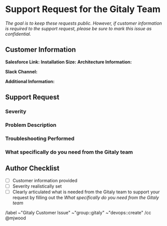 # Support Request for the Gitaly Team

<!--

The goal of this template is to create a consistent experience for customer support requests from the Gitaly Team. Due to the size of the team and ambitious amount of work we try to complete, it helps us tremendously to have a common issue format for requests that can be prioritized appropriately. It also helps keep a record of issues experienced that can benefit other teams in the future.

As we collaborate on resolution of this issue, the Gitaly team will attempt to utilize this as a single source of truth.

-->

_The goal is to keep these requests public. However, if customer information is required to the support request, please be sure to mark this issue as confidential._

## Customer Information

**Salesforce Link:**
**Installation Size:**
**Architecture Information:**
<!-- Please include cloud hosting provider if available, links to architecture documents, etc... -->
**Slack Channel:**
<!-- Please include the general slack channel, the slack channel for the incident, etc... -->
**Additional Information:**
<!-- Links to executive summary, customer calls, etc... Anything that helps provide context for the team -->

## Support Request

### Severity

<!-- Please be as realistic as possible here. We are sensitive to the fact that customers are frustrated when things aren't working, but realistically we cannot treat everything as a Severity 1 emergency.

For a good rule of thumb, please refer to the bug prioritization framework located in the handbook here: https://about.gitlab.com/handbook/engineering/quality/issue-triage/#severity
-->

### Problem Description

<!-- Please describe the problem in as much detail as possible. Feel free to include log outputs, screenshots, or anything else that could help the team understand what is happening. -->

### Troubleshooting Performed

<!-- Please include any initial troubleshooting performed by the customer support or professional services teams -->

### What specifically do you need from the Gitaly team

<!-- Please include specifics such as - architecture review, meeting attendance, product management involvement, etc... -->

## Author Checklist

- [ ] Customer information provided
- [ ] Severity realistically set
- [ ] Clearly articulated what is needed from the Gitaly team to support your request by filling out the _What specifically do you need from the Gitaly team_

/label ~"Gitaly Customer Issue" ~"group::gitaly" ~"devops::create"
/cc @mjwood
